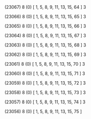 (23067) 8 (0) [ 1, 5, 8, 9, 11, 13, 15, 64 ] 3 


(23066) 8 (0) [ 1, 5, 8, 9, 11, 13, 15, 65 ] 3 


(23065) 8 (0) [ 1, 5, 8, 9, 11, 13, 15, 66 ] 3 


(23064) 8 (0) [ 1, 5, 8, 9, 11, 13, 15, 67 ] 3 


(23063) 8 (0) [ 1, 5, 8, 9, 11, 13, 15, 68 ] 3 


(23062) 8 (0) [ 1, 5, 8, 9, 11, 13, 15, 69 ] 3 


(23061) 8 (0) [ 1, 5, 8, 9, 11, 13, 15, 70 ] 3 


(23060) 8 (0) [ 1, 5, 8, 9, 11, 13, 15, 71 ] 3 


(23059) 8 (0) [ 1, 5, 8, 9, 11, 13, 15, 72 ] 3 


(23058) 8 (0) [ 1, 5, 8, 9, 11, 13, 15, 73 ] 3 


(23057) 8 (0) [ 1, 5, 8, 9, 11, 13, 15, 74 ] 3 


(23056) 8 (0) [ 1, 5, 8, 9, 11, 13, 15, 75 ]  

